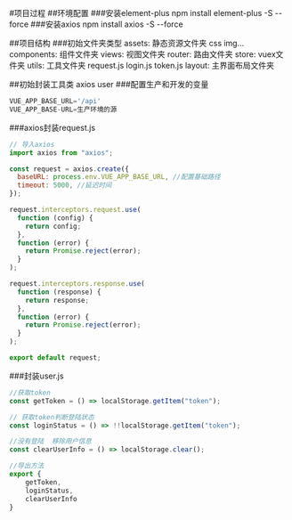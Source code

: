 #项目过程
##环境配置
###安装element-plus
    npm install element-plus -S --force
###安装axios
    npm install axios -S --force

##项目结构
###初始文件夹类型
assets: 静态资源文件夹 css img...
components: 组件文件夹
views: 视图文件夹
router: 路由文件夹
store: vuex文件夹
utils: 工具文件夹  request.js  login.js   token.js
layout: 主界面布局文件夹


##初始封装工具类 axios user
###配置生产和开发的变量
```js
VUE_APP_BASE_URL='/api'
VUE_APP_BASE-URL=生产环境的源
```
###axios封装request.js
```js
// 导入axios
import axios from "axios";

const request = axios.create({
  baseURL: process.env.VUE_APP_BASE_URL, //配置基础路径
  timeout: 5000, //延迟时间
});

request.interceptors.request.use(
  function (config) {
    return config;
  },
  function (error) {
    return Promise.reject(error);
  }
);

request.interceptors.response.use(
  function (response) {
    return response;
  },
  function (error) {
    return Promise.reject(error);
  }
);

export default request;
```

###封装user.js
```js
//获取token
const getToken = () => localStorage.getItem("token");

// 获取token判断登陆状态
const loginStatus = () => !!localStorage.getItem("token");

//没有登陆  移除用户信息
const clearUserInfo = () => localStorage.clear();

//导出方法
export {
    getToken,
    loginStatus,
    clearUserInfo
}
```